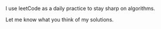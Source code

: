 I use leetCode as a daily practice to stay sharp on algorithms. 

Let me know what you think of my solutions.